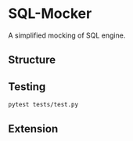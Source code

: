 # SQL-Mocker
A simplified mocking of SQL engine.

## Structure

## Testing
```pytest tests/test.py```

## Extension
